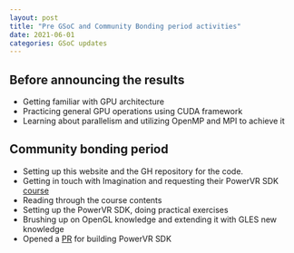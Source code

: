 ```yaml
---
layout: post
title: "Pre GSoC and Community Bonding period activities"
date: 2021-06-01
categories: GSoC updates
---
```


## Before announcing the results

* Getting familiar with GPU architecture
* Practicing general GPU operations using CUDA framework
* Learning about parallelism and utilizing OpenMP and MPI to achieve it

## Community bonding period

* Setting up this website and the GH repository for the code.
* Getting in touch with Imagination and requesting their PowerVR SDK [course](https://university.imgtec.com/resources/download/introduction-to-mobile-graphics/)
* Reading through the course contents
* Setting up the PowerVR SDK, doing practical exercises
* Brushing up on OpenGL knowledge and extending it with GLES new knowledge
* Opened a [PR](https://github.com/powervr-graphics/Native_SDK/pull/69) for building PowerVR SDK
